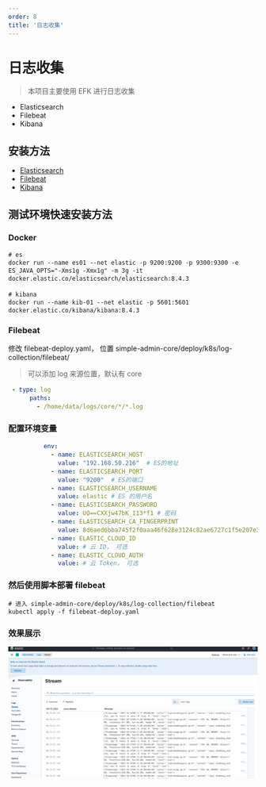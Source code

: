 ```yaml
---
order: 8
title: '日志收集'
---
```


# 日志收集

> 本项目主要使用 EFK 进行日志收集

- Elasticsearch
- Filebeat
- Kibana

## 安装方法

- [Elasticsearch](https://www.elastic.co/guide/en/elasticsearch/reference/current/docker.html)
- [Filebeat](https://www.elastic.co/guide/en/beats/filebeat/current/filebeat-installation-configuration.html)
- [Kibana](https://www.elastic.co/guide/en/kibana/current/docker.html)

## 测试环境快速安装方法 
### Docker

```shell
# es
docker run --name es01 --net elastic -p 9200:9200 -p 9300:9300 -e ES_JAVA_OPTS="-Xms1g -Xmx1g" -m 3g -it docker.elastic.co/elasticsearch/elasticsearch:8.4.3

# kibana
docker run --name kib-01 --net elastic -p 5601:5601 docker.elastic.co/kibana/kibana:8.4.3
```

### Filebeat

修改 filebeat-deploy.yaml， 位置 simple-admin-core/deploy/k8s/log-collection/filebeat/
> 可以添加 log 来源位置，默认有 core

```yaml
 - type: log
      paths:
        - /home/data/logs/core/*/*.log
```

### 配置环境变量

```yaml
          env:
            - name: ELASTICSEARCH_HOST   
              value: "192.168.50.216"  # ES的地址
            - name: ELASTICSEARCH_PORT
              value: "9200"  # ES的端口
            - name: ELASTICSEARCH_USERNAME
              value: elastic # ES 的用户名
            - name: ELASTICSEARCH_PASSWORD
              value: UQ==CXXjw47bK_I13*f1 # 密码
            - name: ELASTICSEARCH_CA_FINGERPRINT
              value: 8d6aed6bba745f2f0aaa46f628e3124c82ae6727c1f5e207e3d821ffeefb5e5e # 信任的CA指纹
            - name: ELASTIC_CLOUD_ID 
              value: # 云 ID， 可选
            - name: ELASTIC_CLOUD_AUTH 
              value: # 云 Token， 可选
```

### 然后使用脚本部署 filebeat

```shell
# 进入 simple-admin-core/deploy/k8s/log-collection/filebeat
kubectl apply -f filebeat-deploy.yaml
```

### 效果展示

![Pic](/assets/kibana.png)